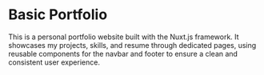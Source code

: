 # Basic Portfolio

This is a personal portfolio website built with the Nuxt.js framework. 
It showcases my projects, skills, and resume through dedicated pages, 
using reusable components for the navbar and footer to ensure a clean and consistent user experience.
